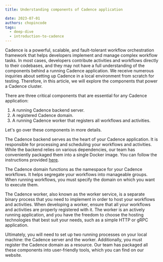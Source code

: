 ```yaml
---
title: Understanding components of Cadence application

date: 2023-07-01
authors: chopincode
tags:
  - deep-dive
  - introduction-to-cadence
---
```


Cadence is a powerful, scalable, and fault-tolerant workflow orchestration framework that helps developers implement and manage complex workflow tasks. In most cases, developers contribute activities and workflows directly to their codebases, and they may not have a full understanding of the components behind a running Cadence application. We receive numerous inquiries about setting up Cadence in a local environment from scratch for testing. Therefore, in this article, we will explore the components that power a Cadence cluster.

There are three critical components that are essential for any Cadence application:
1. A running Cadence backend server.
2. A registered Cadence domain.
3. A running Cadence worker that registers all workflows and activities.

Let's go over these components in more details.

The Cadence backend serves as the heart of your Cadence application. It is responsible for processing and scheduling your workflows and activities. While the backend relies on various dependencies, our team has conveniently packaged them into a single Docker image. You can follow the instructions provided [here](/docs/get-started/server-installation).

The Cadence domain functions as the namespace for your Cadence workflows. It helps segregate your workflows into manageable groups. When running workflows, you must specify the domain on which you want to execute them.

The Cadence worker, also known as the worker service, is a separate binary process that you need to implement in order to host your workflows and activities. When developing a worker, ensure that all your workflows and activities are properly registered with it. The worker is an actively running application, and you have the freedom to choose the hosting technologies that best suit your needs, such as a simple HTTP or gRPC application.

Ultimately, you will need to set up two running processes on your local machine: the Cadence server and the worker. Additionally, you must register the Cadence domain as a resource. Our team has packaged all these components into user-friendly tools, which you can find on our website.
